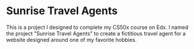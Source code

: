 # Sunrise Travel Agents
This is a project I designed to complete my CS50x course on Edx. I named the project "Sunrise Travel Agents" to create a fictitious travel agent for a website designed around one of my favorite hobbies. 
